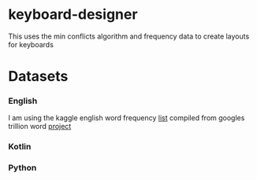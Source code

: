 # keyboard-designer
This uses the min conflicts algorithm and frequency data to create layouts for keyboards

# Datasets

### English
I am using the kaggle english word frequency [list](https://www.kaggle.com/datasets/rtatman/english-word-frequency) compiled from googles trillion word [project](https://blog.research.google/2006/08/all-our-n-gram-are-belong-to-you.html)

### Kotlin

### Python